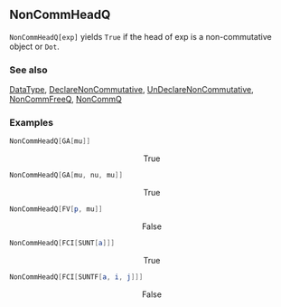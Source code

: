 ## NonCommHeadQ

`NonCommHeadQ[exp]` yields `True` if the head of exp is a non-commutative object or `Dot`.

### See also

[DataType](DataType), [DeclareNonCommutative](DeclareNonCommutative), [UnDeclareNonCommutative](UnDeclareNonCommutative), [NonCommFreeQ](NonCommFreeQ), [NonCommQ](NonCommQ)

### Examples

```mathematica
NonCommHeadQ[GA[mu]]
```

$$\text{True}$$

```mathematica
NonCommHeadQ[GA[mu, nu, mu]]
```

$$\text{True}$$

```mathematica
NonCommHeadQ[FV[p, mu]]
```

$$\text{False}$$

```mathematica
NonCommHeadQ[FCI[SUNT[a]]]
```

$$\text{True}$$

```mathematica
NonCommHeadQ[FCI[SUNTF[a, i, j]]]
```

$$\text{False}$$